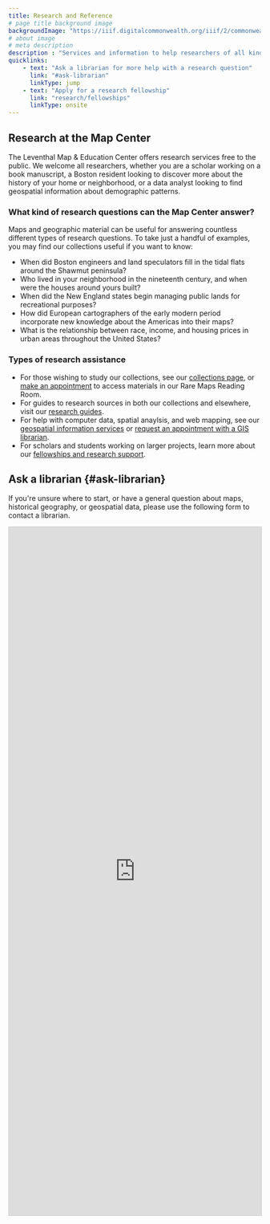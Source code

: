 ```yaml
---
title: Research and Reference
# page title background image
backgroundImage: "https://iiif.digitalcommonwealth.org/iiif/2/commonwealth:tx31qn779/324,2001,5086,2139/1800,/0/default.jpg"
# about image
# meta description
description : "Services and information to help researchers of all kinds"
quicklinks:
    - text: "Ask a librarian for more help with a research question"
      link: "#ask-librarian"
      linkType: jump
    - text: "Apply for a research fellowship"
      link: "research/fellowships"
      linkType: onsite
---
```


## Research at the Map Center

The Leventhal Map & Education Center offers research services free to the public. We welcome all researchers, whether you are a scholar working on a book manuscript, a Boston resident looking to discover more about the history of your home or neighborhood, or a data analyst looking to find geospatial information about demographic patterns. 

### What kind of research questions can the Map Center answer?

Maps and geographic material can be useful for answering countless different types of research questions. To take just a handful of examples, you may find our collections useful if you want to know:

- When did Boston engineers and land speculators fill in the tidal flats around the Shawmut peninsula?
- Who lived in your neighborhood in the nineteenth century, and when were the houses around yours built?
- When did the New England states begin managing public lands for recreational purposes?
- How did European cartographers of the early modern period incorporate new knowledge about the Americas into their maps?
- What is the relationship between race, income, and housing prices in urban areas throughout the United States?

### Types of research assistance

- For those wishing to study our collections, see our [collections page](/collections), or [make an appointment](/research/appointments) to access materials in our Rare Maps Reading Room.
- For guides to research sources in both our collections and elsewhere, visit our [research guides](/research/guides).
- For help with computer data, spatial anaylsis, and web mapping, see our [geospatial information services](/research/geospatial) or [request an appointment with a GIS librarian](/research/geospatial/#make-request).
- For scholars and students working on larger projects, learn more about our [fellowships and research support](/research/fellowships).

## Ask a librarian {#ask-librarian}

If you're unsure where to start, or have a general question about maps, historical geography, or geospatial data, please use the following form to contact a librarian.

<script src="https://static.airtable.com/js/embed/embed_snippet_v1.js"></script><iframe class="airtable-embed airtable-dynamic-height" src="https://airtable.com/embed/shrUU7FiIqgOQf1HK?backgroundColor=purple" frameborder="0" onmousewheel="" width="100%" height="1372" style="background: transparent; border: 1px solid #ccc;"></iframe>